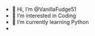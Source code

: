 - 👋 Hi, I’m @VanillaFudge51
- 👀 I’m interested in Coding
- 🌱 I’m currently learning Python
-

<!---
VanillaFudge51/VanillaFudge51 is a ✨ special ✨ repository because its `README.md` (this file) appears on your GitHub profile.
You can click the Preview link to take a look at your changes.
--->
